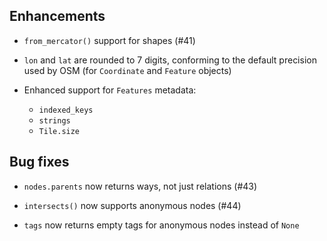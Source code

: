 ## Enhancements

- `from_mercator()` support for shapes (#41)

- `lon` and `lat` are rounded to 7 digits, conforming to the default precision used by OSM (for `Coordinate` and `Feature` objects)

- Enhanced support for `Features` metadata: 
  - `indexed_keys` 
  - `strings`
  - `Tile.size`
 
## Bug fixes

- `nodes.parents` now returns ways, not just relations (#43)

- `intersects()` now supports anonymous nodes (#44)

- `tags` now returns empty tags for anonymous nodes instead of `None`

 
